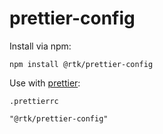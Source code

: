 # prettier-config
Install via npm:
```shell
npm install @rtk/prettier-config
```

Use with [prettier](https://prettier.io/docs/en/configuration.html):

`.prettierrc`
```
"@rtk/prettier-config"
```
